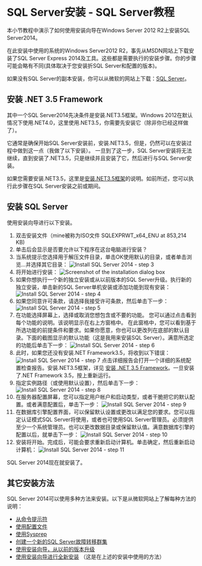 # SQL Server安装 - SQL Server教程

本小节教程中演示了如何使用安装向导在Windows Server 2012 R2上安装SQL Server2014。

在此安装中使用的系统的Windows Server2012 R2，事先从MSDN网站上下载安装了SQL Server Express 2014及工具。这些都是需要执行的安装步骤。你的步骤可能会略有不同(具体取决于您安装折SQL Server和配置的版本)。

如果没有SQL Server的副本安装，你可以从微软的网站上下载：[SQL Server](http://www.microsoft.com/sql/)。

## 安装 .NET 3.5 Framework

其中一个SQL Server2014先决条件是安装.NET3.5框架。Windows 2012在默认情况下使用.NET4.0，这里使用.NET3.5，你需要先安装它（除非你已经这样做了）。

它通常是确保开始SQL Server安装前，安装.NET3.5，但是，仍然可以在安装过程中做到这一点（我做了以下安装）。 一旦到了这一步，SQL Server安装将无法继续，直到安装了.NET3.5，只是继续并且安装了它，然后进行与SQL Server安装。

如果您需要安装.NET3.5，这里是[安装.NET3.5框架](http://www.yiibai.com/sql_server/install_dot-net_3-5_framework.html)的说明。如前所述，您可以执行此步骤在SQL Server安装之前或期间。

## 安装 SQL Server

使用安装向导进行以下安装。

1.  双击安装文件（mine被称为ISO文件 SQLEXPRWT_x64_ENU at 853,214 KB)
2.  单击后会显示是否要允许以下程序在这台电脑进行安装？
3.  当系统提示您选择用于解压文件目录，单击OK使用默认的目录，或者单击浏览...并选择其它目录： ![Install SQL Server 2014 - step 3](../img/1051311217-0.png)
4.  将开始进行安装： ![Screenshot of the installation dialog box](../img/10513140P-1.png)
5.  如果你想执行一个新的独立安装或从以前版本的SQL Server升级。执行新的独立安装，单击新的SQL Server单机安装或添加功能到现有安装： ![Install SQL Server 2014 - step 4](../img/1051313C9-2.png)
6.  如果您同意许可条款，请选择我接受许可条款，然后单击下一步： ![Install SQL Server 2014 - step 5](../img/1051314539-3.png)
7.  在功能选择屏幕上，选择或取消您想包含或不要的功能。 您可以通过点击看到每个功能的说明。该说明显示在右上方窗格中。 在此窗格中，您可以看到基于所选功能的前提条件和要求。如果你愿意，你也可以更改列在底部的默认目录。下面的截图显示的默认功能（这是我用来安装SQL Server）。满意所选定的功能后单击下一步： ![Install SQL Server 2014 - step 6](../img/10513150B-4.png)
8.  此时，如果您还没有安装.NET Framework3.5，将收到以下错误： ![Install SQL Server 2014 - step 7](../img/1051311434-5.png) 点击详细报告会打开一个详细的系统配置检查报告。安装.NET3.5框架，详见 [安装 .NET 3.5 Framework](http://www.yiibai.com/sql_server/install_dot-net_3-5_framework.html)。一旦安装了.NET Framework 3.5，按上重新运行。
9.  指定实例路径（或使用默认设置），然后单击下一步： ![Install SQL Server 2014 - step 8](../img/10513143C-6.png)
10.  在服务器配置屏幕，您可以指定用户帐户和启动类型，或者干脆把它的默认配置。或者满意配置后，单击下一步： ![Install SQL Server 2014 - step 9](../img/10513111Z-7.png)
11.  在数据库引擎配置界面，可以保留默认设置或更改以满足您的要求。您可以指定认证模式SQL Server将使用，或者也可使用SQL Server管理员。必须提供至少一个系统管理员。也可以更改数据目录或保留默认值。满意数据库引擎的配置以后，就单击下一步： ![Install SQL Server 2014 - step 10](../img/105131EM-8.png)
12.  安装将开始。完成后，可能会要求重新启动计算机。单击确定，然后重新启动计算机： ![Install SQL Server 2014 - step 11](../img/105131D12-9.png)

SQL Server 2014现在就安装了。

## 其它安装方法

SQL Server 2014可以使用多种方法来安装。以下是从微软网站上了解每种方法的说明：

*   [从命令提示符](http://msdn.microsoft.com/en-us/library/ms144259.aspx)
*   [使用配置文件](http://msdn.microsoft.com/en-us/library/dd239405.aspx)
*   [使用Sysprep](http://msdn.microsoft.com/en-us/library/ee210664.aspx)
*   [创建一个新的SQL Server故障转移群集](http://msdn.microsoft.com/en-us/library/ms179530.aspx)
*   [使用安装向导，从以前的版本升级](http://msdn.microsoft.com/en-us/library/ms144267.aspx)
*   [使用安装向导进行全新安装](http://msdn.microsoft.com/en-us/library/ms143219.aspx) （这是在上述的安装中使用的方法）

